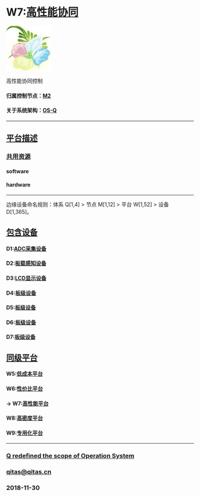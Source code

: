 ﻿# W7:[高性能协同](https://github.com/OS-Q/W7) 

[![sites](OS-Q/OS-Q.png)](http://www.OS-Q.com)

高性能协同控制

#### 归属控制节点：[M2](https://github.com/OS-Q/M1)

#### 关于系统架构：[OS-Q](https://github.com/OS-Q/OS-Q)

---

## [平台描述](https://github.com/OS-Q/W7/wiki) 


### [共用资源](https://github.com/OS-Q/W7/wiki/src) 

#### software

#### hardware


---

边缘设备命名规则：体系 Q[1,4] > 节点 M[1,12] > 平台 W[1,52] > 设备 D[1,365]。

## [包含设备](https://github.com/OS-Q/W7/wiki/index) 

#### D1:[ADC采集设备](https://github.com/OS-Q/D1)



#### D2:[板载感知设备](https://github.com/OS-Q/D2)



#### D3:[LCD显示设备](https://github.com/OS-Q/D3)



#### D4:[板级设备](https://github.com/OS-Q/D4)


#### D5:[板级设备](https://github.com/OS-Q/D5)



#### D6:[板级设备](https://github.com/OS-Q/D6)



#### D7:[板级设备](https://github.com/OS-Q/D7)




## [同级平台](https://github.com/OS-Q/W1/wiki/index)

#### W5:[低成本平台](https://github.com/OS-Q/W5)

#### W6:[性价比平台](https://github.com/OS-Q/W6)

#### -> W7:[高性能平台](https://github.com/OS-Q/W7)

#### W8:[高密度平台](https://github.com/OS-Q/W8)

#### W9:[专用化平台](https://github.com/OS-Q/W9)

---

###  [Q redefined the scope of Operation System](http://www.OS-Q.com)
###  qitas@qitas.cn
###  2018-11-30